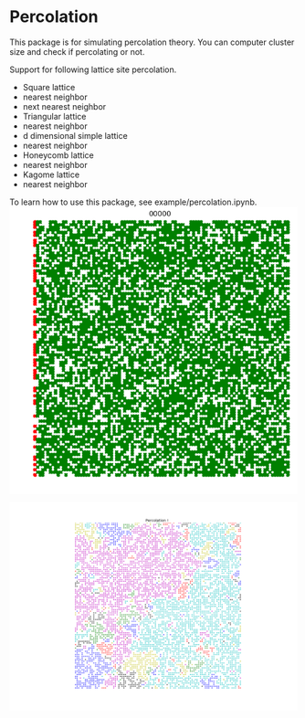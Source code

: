 # Percolation

This package is for simulating percolation theory. You can computer cluster size and check if percolating or not.

Support for following lattice site percolation.

- Square lattice
 - nearest neighbor
 - next nearest neighbor
- Triangular lattice
 - nearest neighbor
- d dimensional simple lattice
 - nearest neighbor
- Honeycomb lattice
 - nearest neighbor
- Kagome lattice
 - nearest neighbor




To learn how to use this package, see example/percolation.ipynb.
<img src="example/forestfire.gif" align="middle"  />

<img src="example/cluster.png" align="middle"  />
